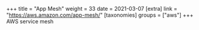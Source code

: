 +++
title = "App Mesh"
weight = 33
date = 2021-03-07
[extra]
link = "https://aws.amazon.com/app-mesh/"
[taxonomies]
groups = ["aws"]
+++
AWS service mesh

